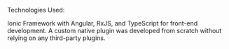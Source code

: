 Technologies Used:

Ionic Framework with Angular, RxJS, and TypeScript for front-end development.
A custom native plugin was developed from scratch without relying on any third-party plugins.
